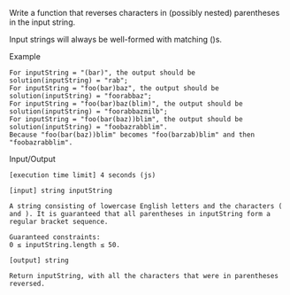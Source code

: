 Write a function that reverses characters in (possibly nested) parentheses in the input string.

Input strings will always be well-formed with matching ()s.

Example

    For inputString = "(bar)", the output should be
    solution(inputString) = "rab";
    For inputString = "foo(bar)baz", the output should be
    solution(inputString) = "foorabbaz";
    For inputString = "foo(bar)baz(blim)", the output should be
    solution(inputString) = "foorabbazmilb";
    For inputString = "foo(bar(baz))blim", the output should be
    solution(inputString) = "foobazrabblim".
    Because "foo(bar(baz))blim" becomes "foo(barzab)blim" and then "foobazrabblim".

Input/Output

    [execution time limit] 4 seconds (js)

    [input] string inputString

    A string consisting of lowercase English letters and the characters ( and ). It is guaranteed that all parentheses in inputString form a regular bracket sequence.

    Guaranteed constraints:
    0 ≤ inputString.length ≤ 50.

    [output] string

    Return inputString, with all the characters that were in parentheses reversed.
